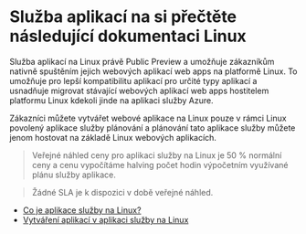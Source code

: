<properties 
    pageTitle="Služba aplikací na Linux | Microsoft Azure" 
    description="Co je Azure aplikaci služby na Linux? Úvod do služby aplikace na Linux." 
    keywords="Služba Azure aplikací, linux, oss"
    services="app-service" 
    documentationCenter="" 
    authors="naziml" 
    manager="wpickett" 
    editor=""/>

<tags 
    ms.service="app-service" 
    ms.workload="na" 
    ms.tgt_pltfrm="na" 
    ms.devlang="na" 
    ms.topic="article" 
    ms.date="10/10/2016" 
    ms.author="naziml"/>

# <a name="app-service-on-linux-documentation"></a>Služba aplikací na si přečtěte následující dokumentaci Linux

Služba aplikací na Linux právě Public Preview a umožňuje zákazníkům nativně spuštěním jejich webových aplikací web apps na platformě Linux. To umožňuje pro lepší kompatibilitu aplikací pro určité typy aplikací a usnadňuje migrovat stávající webových aplikací web apps hostitelem platformu Linux kdekoli jinde na aplikaci služby Azure.

Zákazníci můžete vytvářet webové aplikace na Linux pouze v rámci Linux povolený aplikace služby plánování a plánování tato aplikace služby můžete jenom hostovat na základě Linux webových aplikacích. 

> Veřejné náhled ceny pro aplikaci služby na Linux je 50 % normální ceny a cenu vypočítáme halving počet hodin výpočetním využívané plánu služby aplikace.

> Žádné SLA je k dispozici v době veřejné náhled. 

* [Co je aplikace služby na Linux?](../app-service-web/app-service-linux-intro.md)
* [Vytváření aplikací v aplikaci služby na Linux](../app-service-web/app-service-linux-how-to-create-a-web-app.md)

